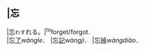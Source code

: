 ## [|]()<span lang=zh-tw>忘</span>

[|]()忘`わす`れる。[|]()<sup>to</sup>forget/forgot.   
<ruby>|忘[了]()*wàngle*．</ruby>
<ruby>|忘[記]()*wàngjì*．</ruby>
<ruby>|忘[掉]()*wàngdiào*．</ruby>

